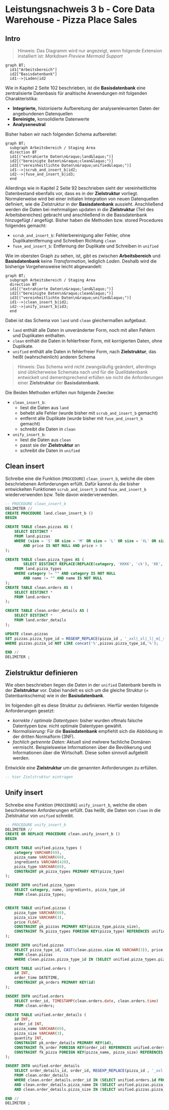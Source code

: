 # Leistungsnachweis 3 b - Core Data Warehouse - Pizza Place Sales

## Intro

> Hinweis: Das Diagramm wird nur angezeigt, wenn folgende Extension installiert ist: *Markdown Preview Mermaid Support*

```mermaid
graph BT;
  id1["Arbeitsbereich"]
  id2["Basisdatenbank"]
  id1-->|Laden|id2
```

Wie in Kapitel 2 Seite 102 beschrieben, ist die **Basisdatenbank** eine zentralisierte Datenbasis für analtische Anwendungen mit folgenden Charakteristika:

- **Integrierte,** historisierte Aufbereitung der analyserelevanten Daten der angebundenen Datenquellen
- **Bereinigte,** konsolidierte Datenwerte
- **Analyseneutral**

Bisher haben wir nach folgenden Schema aufbereitet:

```mermaid
graph BT;
  subgraph Arbeitsbereich / Staging Area
  direction BT
  id1[("extrahierte Daten\n&raquo;land&laquo;")]
  id2[("bereinigte Daten\n&raquo;clean&laquo;")]
  id3[("vereinheitlichte Daten\n&raquo;unified&laquo;")]
  id1-->|scrub_and_insert_b|id2;
  id2-->|fuse_and_insert_b|id3;
  end
```

Allerdings wie in Kapitel 2 Seite 92 beschrieben sieht der vereinheitlichte Datenbestand ebenfalls vor, dass es in der **Zielstruktur** vorliegt. Normalerweise wird bei einer initialen Integration von neuen Datenquellen definiert, wie die Zielstruktur in der **Basisdatenbank** aussieht. Anschließend werden die Daten bei mehrmaligen updaten in die **Zielstruktur** (Teil des Arbeitsbereiches) gebracht und anschließend in die Basisdatenbank hinzugefügt / angefügt.
Bisher haben die Methoden bzw. stored Procedures folgendes gemacht:

- `scrub_and_insert_b`: Fehlerbereinigung aller Fehler, ohne Duplikatentfernung und Schreiben Richtung `clean`
- `fuse_and_insert_b`: Entfernung der Duplikate und Schreiben in `unified`

Wie im obersten Graph zu sehen, ist, gibt es zwischen **Arbeitsbereich** und **Basisdatenbank** keine *Transformation*, lediglich *Laden*.
Deshalb wird die bisherige Vorgehensweise leicht abgewandelt:

```mermaid
graph BT;
  subgraph Arbeitsbereich / Staging Area
  direction BT
  id1[("extrahierte Daten\n&raquo;land&laquo;")]
  id2[("bereinigte Daten\n&raquo;clean&laquo;")]
  id3[("vereinheitlichte Daten\n&raquo;unified&laquo;")]
  id1-->|clean_insert_b|id2;
  id2-->|unify_insert_b|id3;
  end
```

Dabei ist das Schema von `land` und `clean` gleichermaßen aufgebaut.

- `land` enthält alle Daten in unveränderter Form, noch mit allen Fehlern und Duplikaten enthalten.
- `clean` enthält die Daten in fehlerfreier Form, mit korrigierten Daten, ohne Duplikate.
- `unified` enthält alle Daten in fehlerfreier Form, nach **Zielstruktur**, das heißt (wahrscheinlich) anderen Schema

> Hinweis: Das Schema wird nicht zwangsläufig geändert, allerdings sind üblicherweise Schemata nach und für die Quelldatenbank entwickelt und dementsprechend erfüllen sie nicht die Anforderungen einer **Zielstruktur** der **Basisdatenbank**.

Die Beiden Methoden erfüllen nun folgende Zwecke:

- `clean_insert_b`:
  - liest die Daten aus `land`
  - behebt alle Fehler (wurde bisher mit `scrub_and_insert_b` gemacht)
  - entfernt alle Duplikate (wurde bisher mit `fuse_and_insert_b` gemacht)
  - schreibt die Daten in `clean`
- `unify_insert_b`:
  - liest die Daten aus `clean`
  - passt sie der **Zielstruktur** an
  - schreibt die Daten in `unified`

## Clean insert

Schreibe eine die Funktion (`PROCEDURE`) `clean_insert_b`, welche die oben beschriebenen Anforderungen erfüllt.
Dafür kannst du die bisher entwickelten Funktionen `scrub_and_insert_b` und `fuse_and_insert_b` wiederverwenden bzw. Teile davon wiederverwenden.

```sql
-- PROCEDURE clean_insert_b
DELIMITER //
CREATE PROCEDURE land.clean_insert_b ()
BEGIN

CREATE TABLE clean.pizzas AS (
    SELECT DISTINCT *
    FROM land.pizzas
    WHERE (size = 'S' OR size = 'M' OR size = 'L' OR size = 'XL' OR size = 'XXL')
        AND price IS NOT NULL AND price > 0
);

CREATE TABLE clean.pizza_types AS (
        SELECT DISTINCT REPLACE(REPLACE(category, 'KKKK', 'ck'), 'KK','') AS category , REPLACE(name, 'KKK', 'zz') AS name, REPLACE(ingredients, 'S.', 'Salami') as ingredients , pizza_type_id 
    FROM land.pizza_types
    WHERE category != "" AND category IS NOT NULL
        AND name != "" AND name IS NOT NULL
);
CREATE TABLE clean.orders AS (
    SELECT DISTINCT *
    FROM land.orders
);

CREATE TABLE clean.order_details AS (
    SELECT DISTINCT *
    FROM land.order_details
);

UPDATE clean.pizzas 
SET pizzas.pizza_type_id = REGEXP_REPLACE(pizza_id , '_xxl|_xl|_l|_m|_s', '')
WHERE pizzas.pizza_id NOT LIKE concat('%',pizzas.pizza_type_id,'%');

END //
DELIMITER ;
```

## Zielstruktur definieren

Wie oben beschrieben liegen die Daten in der `unified` Datenbank bereits in der **Zielstruktur** vor. Dabei handelt es sich um die gleiche Struktur (= Datenbankschema) wie in der **Basisdatenbank**.

Im folgenden gilt es diese Struktur zu definieren.
Hierfür werden folgende Anforderungen gesetzt:

- *korrekte / optimale Datentypen:* bisher wurden oftmals falsche Datentypen bzw. nicht optimale Datentypen gewählt.
- *Normalisierung:* Für die **Basisdatenbank** empfiehlt sich die Abbildung in der dritten Normalform (3NF).
- *fachlich getrennte Daten:* Aktuell sind mehrere fachliche Domänen vermischt. Beispielsweise Informationen über die Bevölkerung und Informationen über die Wirtschaft. Diese sollen sinnvoll aufgeteilt werden.

Entwickle eine **Zielstruktur** um die genannten Anforderungen zu erfüllen.

```sql
-- hier Zielstruktur eintragen
```

## Unify insert

Schreibe eine Funktion (`PROCEDURE`) `unify_insert_b`, welche die oben beschriebenen Anforderungen erfüllt.
Das heißt, die Daten von `clean` in die Zielstruktur von `unified` schreibt.

```sql
-- PROCEDURE unify_insert_b
DELIMITER //
CREATE OR REPLACE PROCEDURE clean.unify_insert_b ()
BEGIN

CREATE TABLE unified.pizza_types (
    category VARCHAR(69),
    pizza_name VARCHAR(69),
    ingredients VARCHAR(420),
    pizza_type VARCHAR(69),
    CONSTRAINT pk_pizza_types PRIMARY KEY(pizza_type)
);

INSERT INTO unified.pizza_types 
    SELECT category, name, ingredients, pizza_type_id
    FROM clean.pizza_types;


CREATE TABLE unified.pizzas (
    pizza_type VARCHAR(69),
    pizza_size VARCHAR(3),
    price FLOAT,
    CONSTRAINT pk_pizzas PRIMARY KEY(pizza_type,pizza_size),
    CONSTRAINT fk_pizza_types FOREIGN KEY(pizza_type) REFERENCES unified.pizza_types(pizza_type)
);

INSERT INTO unified.pizzas
    SELECT pizza_type_id, CAST(clean.pizzas.size AS VARCHAR(3)), price
    FROM clean.pizzas
    WHERE clean.pizzas.pizza_type_id IN (SELECT unified.pizza_types.pizza_type FROM unified.pizza_types);

CREATE TABLE unified.orders (
    id INT,
    order_time DATETIME,
    CONSTRAINT pk_orders PRIMARY KEY(id)
);

INSERT INTO unified.orders
    SELECT order_id, TIMESTAMP(clean.orders.date, clean.orders.time)
    FROM clean.orders;

CREATE TABLE unified.order_details (
    id INT,
    order_id INT,
    pizza_name VARCHAR(69),
    pizza_size VARCHAR(3),
    quantity INT,
    CONSTRAINT pk_order_details PRIMARY KEY(id),
    CONSTRAINT fk_order FOREIGN KEY(order_id) REFERENCES unified.orders(id),
    CONSTRAINT fk_pizza FOREIGN KEY(pizza_name, pizza_size) REFERENCES unified.pizzas(pizza_type, pizza_size)
);

INSERT INTO unified.order_details 
    SELECT order_details_id, order_id, REGEXP_REPLACE(pizza_id , '_xxl|_xl|_l|_m|_s', ''), UPPER((REPLACE(REGEXP_SUBSTR(pizza_id, '_xxl|_xl|_l|_m|s'), '', ''))) , quantity
    FROM clean.order_details
    WHERE clean.order_details.order_id IN (SELECT unified.orders.id FROM unified.orders)
   	AND clean.order_details.pizza_name IN (SELECT unified.pizzas.pizza_type FROM unified.pizzas)
    AND clean.order_details.pizza_size IN (SELECT unified.pizzas.pizza_size FROM unified.pizzas);

END //
DELIMITER ;
```
